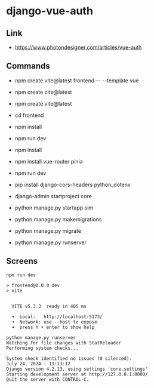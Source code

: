 # django-vue-auth

## Link 
- https://www.photondesigner.com/articles/vue-auth

## Commands
- npm create vite@latest frontend -- --template vue
- npm create cite@latest
- npm create vite@latest
- cd frontend
- npm install
- npm run dev
- npm install
- npm install vue-router pinia
- npm run dev

- pip install django-cors-headers python_dotenv
- django-admin startproject core .
- python manage.py startapp sim
- python manage.py makemigrations
- python manage.py migrate
- python manage.py runserver

## Screens
```
npm run dev

> frontend@0.0.0 dev
> vite


  VITE v5.3.3  ready in 405 ms

  ➜  Local:   http://localhost:5173/
  ➜  Network: use --host to expose
  ➜  press h + enter to show help
```

```
python manage.py runserver
Watching for file changes with StatReloader
Performing system checks...

System check identified no issues (0 silenced).
July 24, 2024 - 13:13:12
Django version 4.2.13, using settings 'core.settings'
Starting development server at http://127.0.0.1:8000/
Quit the server with CONTROL-C.
```

